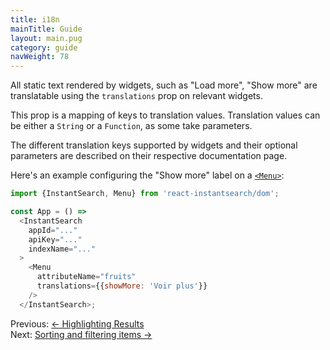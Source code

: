 ```yaml
---
title: i18n
mainTitle: Guide
layout: main.pug
category: guide
navWeight: 78
---
```


All static text rendered by widgets, such as "Load more", "Show more" are translatable using the
`translations` prop on relevant widgets.

This prop is a mapping of keys to translation values. Translation values can be either a `String` or a `Function`, as some take parameters.

The different translation keys supported by widgets and their optional parameters are described on their respective documentation page.

Here's an example configuring the "Show more" label on a [`<Menu>`](widgets/Menu.html):

```javascript
import {InstantSearch, Menu} from 'react-instantsearch/dom';

const App = () =>
  <InstantSearch
    appId="..."
    apiKey="..."
    indexName="..."
  >
    <Menu
      attributeName="fruits"
      translations={{showMore: 'Voir plus'}}
    />
  </InstantSearch>;
```

<div class="guide-nav">
    <div class="guide-nav-left">
        Previous: <a href="guide/Highlighting_results.html">← Highlighting Results</a>
    </div>
    <div class="guide-nav-right">
        Next: <a href="guide/Sorting_and_filtering.html">Sorting and filtering items →</a>
    </div>
</div>
